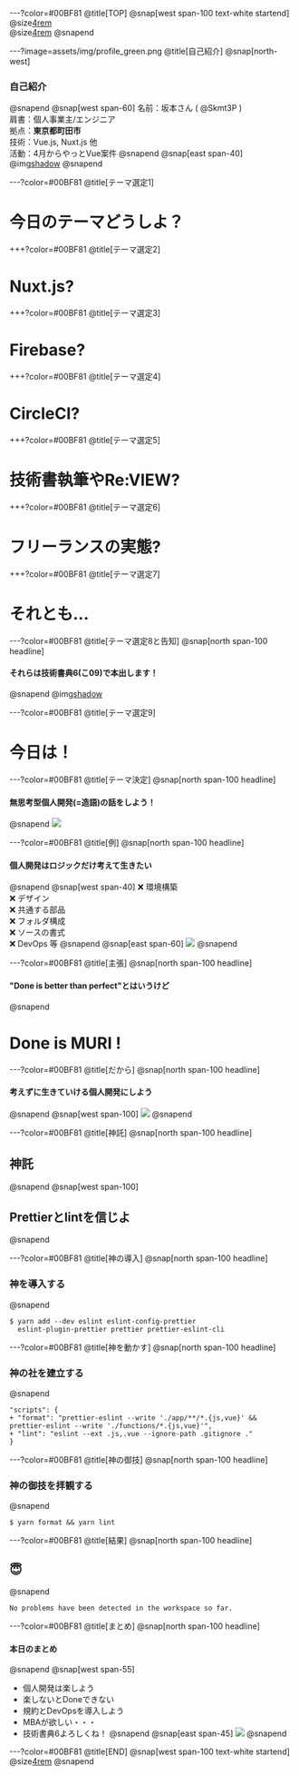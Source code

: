 ---?color=#00BF81
@title[TOP]
@snap[west span-100 text-white startend]
@size[4rem](みどりいろモザイク番外編)
<br>
@size[4rem](無思考型個人開発のススメ)
@snapend

---?image=assets/img/profile_green.png
@title[自己紹介]
@snap[north-west]
### 自己紹介
@snapend
@snap[west span-60]
名前：坂本さん ( @Skmt3P ) <br>
肩書：個人事業主/エンジニア <br>
拠点：**東京都町田市** <br>
技術：Vue.js, Nuxt.js 他 <br>
活動：4月からやっとVue案件
@snapend
@snap[east span-40]
@img[shadow](assets/img/profile_qr.png)
@snapend

---?color=#00BF81
@title[テーマ選定1]
# 今日のテーマどうしよ？

+++?color=#00BF81
@title[テーマ選定2]
# Nuxt.js?

+++?color=#00BF81
@title[テーマ選定3]
# Firebase?

+++?color=#00BF81
@title[テーマ選定4]
# CircleCI?

+++?color=#00BF81
@title[テーマ選定5]
# 技術書執筆やRe:VIEW?

+++?color=#00BF81
@title[テーマ選定6]
# フリーランスの実態?

+++?color=#00BF81
@title[テーマ選定7]
# それとも...

---?color=#00BF81
@title[テーマ選定8と告知]
@snap[north span-100 headline]
#### それらは技術書典6(こ09)で本出します！
@snapend
@img[shadow](assets/img/qrcode.png)

---?color=#00BF81
@title[テーマ選定9]
# 今日は！

---?color=#00BF81
@title[テーマ決定]
@snap[north span-100 headline]
#### 無思考型個人開発(=造語)の話をしよう！
@snapend
![](assets/img/neet_man.png)

---?color=#00BF81
@title[例]
@snap[north span-100 headline]
#### 個人開発はロジックだけ考えて生きたい
@snapend
@snap[west span-40]
❌ 環境構築 <br>
❌ デザイン <br>
❌ 共通する部品 <br>
❌ フォルダ構成 <br>
❌ ソースの書式 <br>
❌ DevOps 等
@snapend
@snap[east span-60]
![](assets/img/neet_woman.png)
@snapend

---?color=#00BF81
@title[主張]
@snap[north span-100 headline]
#### "Done is better than perfect"とはいうけど
@snapend
# Done is MURI !

---?color=#00BF81
@title[だから]
@snap[north span-100 headline]
#### 考えずに生きていける個人開発にしよう
@snapend
@snap[west span-100]
![](assets/img/usingtool.png)
@snapend

---?color=#00BF81
@title[神託]
@snap[north span-100 headline]
## 神託
@snapend
@snap[west span-100]
## Prettierとlintを信じよ
@snapend


---?color=#00BF81
@title[神の導入]
@snap[north span-100 headline]
### 神を導入する
@snapend
```
$ yarn add --dev eslint eslint-config-prettier 
  eslint-plugin-prettier prettier prettier-eslint-cli
```

---?color=#00BF81
@title[神を動かす]
@snap[north span-100 headline]
### 神の社を建立する
@snapend
```
"scripts": {
+ "format": "prettier-eslint --write './app/**/*.{js,vue}' && prettier-eslint --write './functions/*.{js,vue}'",
+ "lint": "eslint --ext .js,.vue --ignore-path .gitignore ."
}
```

---?color=#00BF81
@title[神の御技]
@snap[north span-100 headline]
### 神の御技を拝観する
@snapend
```
$ yarn format && yarn lint
```

---?color=#00BF81
@title[結果]
@snap[north span-100 headline]
## 😇
@snapend
```
No problems have been detected in the workspace so far.
```

---?color=#00BF81
@title[まとめ]
@snap[north span-100 headline]
#### 本日のまとめ
@snapend
@snap[west span-55]
- 個人開発は楽しよう <br>
- 楽しないとDoneできない <br>
- 規約とDevOpsを導入しよう <br>
- MBAが欲しい・・・ <br>
- 技術書典6よろしくね！
@snapend
@snap[east span-45]
![](assets/img/qrcode.png)
@snapend

---?color=#00BF81
@title[END]
@snap[west span-100 text-white startend]
@size[4rem](良い無思考型個人開発ライフを！)
@snapend
